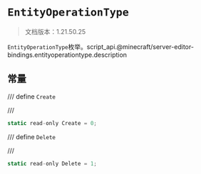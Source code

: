 # `EntityOperationType`

> 文档版本：1.21.50.25

`EntityOperationType`枚举。script_api.@minecraft/server-editor-bindings.entityoperationtype.description

## 常量

/// define
`Create`


///

```js
static read-only Create = 0;
```


/// define
`Delete`


///

```js
static read-only Delete = 1;
```

